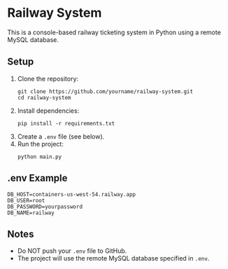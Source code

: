 # Railway System

This is a console-based railway ticketing system in Python using a remote MySQL database.

## Setup

1. Clone the repository:
   ```
   git clone https://github.com/yourname/railway-system.git
   cd railway-system
   ```
2. Install dependencies:
   ```
   pip install -r requirements.txt
   ```
3. Create a `.env` file (see below).
4. Run the project:
   ```
   python main.py
   ```

## .env Example
```
DB_HOST=containers-us-west-54.railway.app
DB_USER=root
DB_PASSWORD=yourpassword
DB_NAME=railway
```

## Notes
- Do NOT push your `.env` file to GitHub.
- The project will use the remote MySQL database specified in `.env`.
